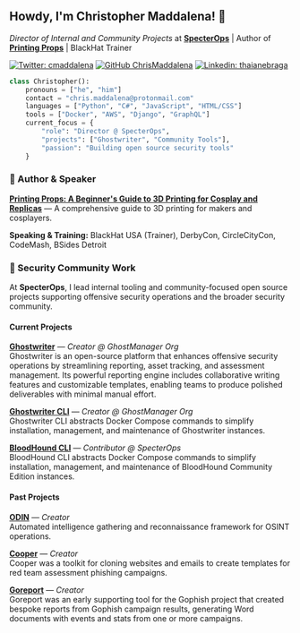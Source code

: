 ## Howdy, I'm Christopher Maddalena! 👋

_Director of Internal and Community Projects_ at [**SpecterOps**](http://www.specterops.io) | Author of [**Printing Props**](https://printingprops.com) | BlackHat Trainer

[![Twitter: cmaddalena](https://img.shields.io/twitter/follow/cmaddalena?style=social)](https://twitter.com/cmaddalena) [![GitHub ChrisMaddalena](https://img.shields.io/github/followers/chrismaddalena?label=follow&style=social)](https://github.com/chrismaddalena) [![Linkedin: thaianebraga](https://img.shields.io/badge/-christophermaddalena-blue?style=flat-square&logo=Linkedin&logoColor=white&link=https://www.linkedin.com/in/cmaddalena/)](https://www.linkedin.com/in/cmaddalena/)

```python
class Christopher():
    pronouns = ["he", "him"]
    contact = "chris.maddalena@protonmail.com"
    languages = ["Python", "C#", "JavaScript", "HTML/CSS"]
    tools = ["Docker", "AWS", "Django", "GraphQL"]
    current_focus = {
        "role": "Director @ SpecterOps",
        "projects": ["Ghostwriter", "Community Tools"],
        "passion": "Building open source security tools"
    }
```

### 📖 Author & Speaker

**[Printing Props: A Beginner's Guide to 3D Printing for Cosplay and Replicas](https://printingprops.com)** — A comprehensive guide to 3D printing for makers and cosplayers.

**Speaking & Training:** BlackHat USA (Trainer), DerbyCon, CircleCityCon, CodeMash, BSides Detroit

### 🔐 Security Community Work

At **SpecterOps**, I lead internal tooling and community-focused open source projects supporting offensive security operations and the broader security community.

#### Current Projects

**[Ghostwriter](https://github.com/GhostManager/Ghostwriter)** — *Creator @ GhostManager Org*  
Ghostwriter is an open-source platform that enhances offensive security operations by streamlining reporting, asset tracking, and assessment management. Its powerful reporting engine includes collaborative writing features and customizable templates, enabling teams to produce polished deliverables with minimal manual effort.

**[Ghostwriter CLI](https://github.com/GhostManager/Ghostwriter_CLI)** — *Creator @ GhostManager Org*  
Ghostwriter CLI abstracts Docker Compose commands to simplify installation, management, and maintenance of Ghostwriter instances.

**[BloodHound CLI](https://github.com/SpecterOps/BloodHound-CLI)** — *Contributor @ SpecterOps*  
BloodHound CLI abstracts Docker Compose commands to simplify installation, management, and maintenance of BloodHound Community Edition instances.

#### Past Projects

**[ODIN](https://github.com/chrismaddalena/ODIN)** — *Creator*  
Automated intelligence gathering and reconnaissance framework for OSINT operations.

**[Cooper](https://github.com/chrismaddalena/Cooper)** — *Creator*  
Cooper was a toolkit for cloning websites and emails to create templates for red team assessment phishing campaigns.

**[Goreport](https://github.com/chrismaddalena/Goreport)** — *Creator*  
Goreport was an early supporting tool for the Gophish project that created bespoke reports from Gophish campaign results, generating Word documents with events and stats from one or more campaigns.
